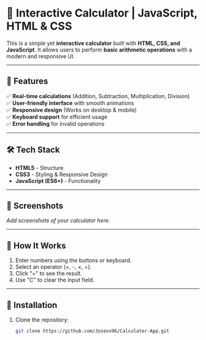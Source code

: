# 🧮 Interactive Calculator | JavaScript, HTML & CSS  

This is a simple yet **interactive calculator** built with **HTML, CSS, and JavaScript**. It allows users to perform **basic arithmetic operations** with a modern and responsive UI.

---

## 🚀 Features  

✅ **Real-time calculations** (Addition, Subtraction, Multiplication, Division)  
✅ **User-friendly interface** with smooth animations  
✅ **Responsive design** (Works on desktop & mobile)  
✅ **Keyboard support** for efficient usage  
✅ **Error handling** for invalid operations  

---

## 🛠️ Tech Stack  

- **HTML5** - Structure  
- **CSS3** - Styling & Responsive Design  
- **JavaScript (ES6+)** - Functionality  

---

## 📸 Screenshots  

_Add screenshots of your calculator here._

---

## 🎯 How It Works  

1. Enter numbers using the buttons or keyboard.  
2. Select an operator (+, -, ×, ÷).  
3. Click "=" to see the result.  
4. Use "C" to clear the input field.  

---

## 📂 Installation  

1. Clone the repository:  
   ```bash
   git clone https://github.com/Josexx96/Calculator-App.git

